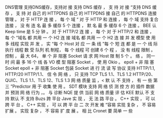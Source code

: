 DNS管理 支持DNS缓存，支持对 接 支持 DNS 缓存 ， 支 持 对 接 “支持 DNS 缓存 ， 支 持 对
自己 的 HTTPDNS 自己 的 HTTPDNS 接 自己 的 HTTPDNS
连接 管理 。 对 于 HTTP 连 接 ， 每 个 域 “ 对 于 HTTP 和 连接 ， 每 个 域 支持 复合 连接 ， 没 有 连
名 最 多 缓存 5 个 连接 ， 默 名 最 多 缓存 6 个 连接 。 BEE
认 Keep time 是 5 分 钟 。
对 于 HTTP/2 连 接 ， 每 个
对 于 HTTP/2 和 连接 ， 每 个 “域名 都 共用 一 个 H2 连 接
域名 都 共用 一 个 H2 连 接
并 发 模型 使 用 多 线程 实现 并 发 ， 实 “每 个 Host 对 应 一 条 线 ”每 个 短 连 都 是 一 个 线
际 执行 线程 数 受 队列 机 制程， 每 个 线程 可 创建 6 个 程 ， 没 有 线程 限制 。
控制 ， 最 大 64， 单 个 非 阻塞 Socket 请 求 网
Host 限 制 5 个 。 络 。
同一 时 间 最 多 16 个 线 各
VO 模 型 阻塞 Socket ， 使 用 Okio 。 epoll + 非 阻 塞 Socket epoll + 非 阻塞 Socket
包装 Socket 进 行 流 读 写
协议 支持 HTTP/1.1, HTTP/20 HTTP/1.1、 信 令 网 络 ， 只 支持 TCP
TLS 1.1、TLS 1.2 HTTP/20、QUIC、TLS
1.1、TLS 12、TLS 1.3
网 络 质量 监 ，< 默 认 不 支持 ， 有 一 些 第 三 ”Predictor 用 于 收集 使 用 。 SDT 模块 支持 网 络 侦 测
控 方 的 插件 数据 并 预测 网 络 行为 ，。 与 诊断
NQE 提 供 当前 网 络 质量 评
估
KEE 默认 不 支持 默认 不 支持 Buzs
跨 平台 Jave 实 现 ， 无 法 路 平台 。 C++ 实现 ， 可 以 跨 平 台 。 C++ 实现 ， 可 以 跨 平 台
二 次 开发 难 “容易 实现 复杂 ， 不 容易 扩展 。 实现 复杂 ， 不 容易 扩
度 展 。 相 比 Cronet 要 简单
一 些